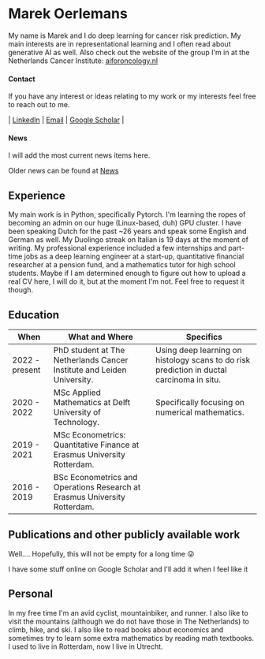 # Marek Oerlemans

My name is Marek and I do deep learning for cancer risk prediction. My main interests are in representational learning and I often read about generative AI as well. Also check out the website of the group I'm in at the Netherlands Cancer Institute: [aiforoncology.nl](aiforoncology.nl)

#### Contact

If you have any interest or ideas relating to my work or my interests feel free to reach out to me.

| [LinkedIn](https://nl.linkedin.com/in/marek-oerlemans-8756141ab) | [Email](mailto:m.oerlemans@nki.nl) | [Google Scholar](https://scholar.google.com/citations?user=VqffjqUAAAAJ) |

#### News

I will add the most current news items here.

Older news can be found at [News](news.md)

## Experience

My main work is in Python, specifically Pytorch. I'm learning the ropes of becoming an admin on our huge (Linux-based, duh) GPU cluster. I have been speaking Dutch for the past ~26 years and speak some English and German as well. My Duolingo streak on Italian is 19 days at the moment of writing. My professional experience included a few internships and part-time jobs as a deep learning engineer at a start-up, quantitative financial researcher at a pension fund, and a mathematics tutor for high school students. Maybe if I am determined enough to figure out how to upload a real CV here, I will do it, but at the moment I'm not. Feel free to request it though.

## Education

| When | What and Where | Specifics |
| --- | --- | --- |
|2022 - present| PhD student at The Netherlands Cancer Institute and Leiden University. |Using deep learning on histology scans to do risk prediction in ductal carcinoma in situ.  |
|2020 - 2022| MSc Applied Mathematics at Delft University of Technology. |Specifically focusing on numerical mathematics.  |
|2019 - 2021| MSc Econometrics: Quantitative Finance at Erasmus University Rotterdam. |  |
|2016 - 2019| BSc Econometrics and Operations Research at Erasmus University Rotterdam. | |

## Publications and other publicly available work

Well.... Hopefully, this will not be empty for a long time 😜

I have some stuff online on Google Scholar and I'll add it when I feel like it

## Personal

In my free time I'm an avid cyclist, mountainbiker, and runner. I also like to visit the mountains (although we do not have those in The Netherlands) to climb, hike, and ski. I also like to read books about economics and sometimes try to learn some extra mathematics by reading math textbooks. I used to live in Rotterdam, now I live in Utrecht.
